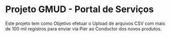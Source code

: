 # Projeto GMUD - Portal de Serviços

Este projeto tem como Objetivo efetuar o Upload de arquivos CSV com mais de 100 mil registros para enviar via Pier ao Conductor dos novos produtos.
